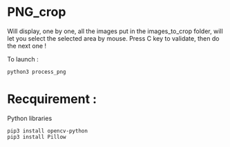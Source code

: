 # PNG_crop

Will display, one by one, all the images put in the images_to_crop folder, will let you select the selected area by mouse. Press C key to validate, then do the next one !

To launch :
```console
python3 process_png
```

# Recquirement :

Python libraries 
```console
pip3 install opencv-python
pip3 install Pillow

```